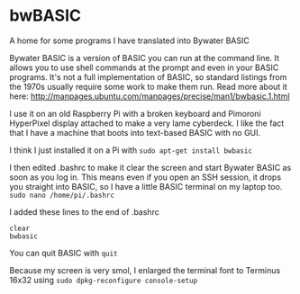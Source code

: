 # bwBASIC
A home for some programs I have translated into Bywater BASIC

Bywater BASIC is a version of BASIC you can run at the command line. It allows you to use shell commands at the prompt and even in your BASIC programs. It's not a full implementation of BASIC, so standard listings from the 1970s usually require some work to make them run. 
Read more about it here: http://manpages.ubuntu.com/manpages/precise/man1/bwbasic.1.html

I use it on an old Raspberry Pi with a broken keyboard and Pimoroni HyperPixel display attached to make a very lame cyberdeck. I like the fact that I have a machine that boots into text-based BASIC with no GUI.

I think I just installed it on a Pi with
`sudo apt-get install bwbasic`

I then edited .bashrc to make it clear the screen and start Bywater BASIC as soon as you log in. This means even if you open an SSH session, it drops you straight into BASIC, so I have a little BASIC terminal on my laptop too.
`sudo nano /home/pi/.bashrc`

I added these lines to the end of .bashrc
```
clear
bwbasic
```

You can quit BASIC with `quit`

Because my screen is very smol, I enlarged the terminal font to Terminus 16x32 using 
`sudo dpkg-reconfigure console-setup`
